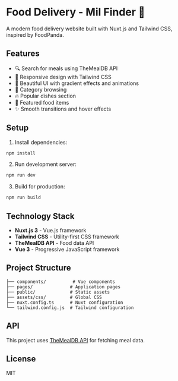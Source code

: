 # Food Delivery - Mil Finder 🍔

A modern food delivery website built with Nuxt.js and Tailwind CSS, inspired by FoodPanda.

## Features

- 🔍 Search for meals using TheMealDB API
- 📱 Responsive design with Tailwind CSS
- 🎨 Beautiful UI with gradient effects and animations
- 🍕 Category browsing
- 🔥 Popular dishes section
- 🍴 Featured food items
- ✨ Smooth transitions and hover effects

## Setup

1. Install dependencies:
```bash
npm install
```

2. Run development server:
```bash
npm run dev
```

3. Build for production:
```bash
npm run build
```

## Technology Stack

- **Nuxt.js 3** - Vue.js framework
- **Tailwind CSS** - Utility-first CSS framework
- **TheMealDB API** - Food data API
- **Vue 3** - Progressive JavaScript framework

## Project Structure

```
├── components/          # Vue components
├── pages/              # Application pages
├── public/             # Static assets
├── assets/css/         # Global CSS
├── nuxt.config.ts      # Nuxt configuration
└── tailwind.config.js  # Tailwind configuration
```

## API

This project uses [TheMealDB API](https://www.themealdb.com/api.php) for fetching meal data.

## License

MIT
